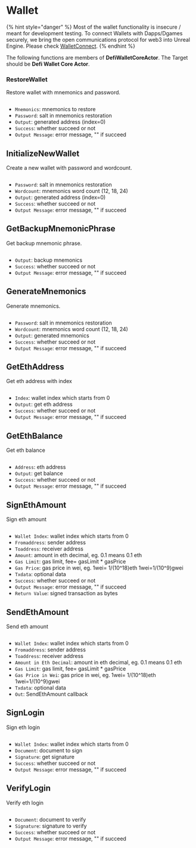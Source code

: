 # Wallet

{% hint style="danger" %}
Most of the wallet functionality is insecure / meant for development testing. To connect Wallets with Dapps/Dgames securely, we bring the open communications protocol for web3 into Unreal Engine. Please check [WalletConnect](walletconnect.md).
{% endhint %}

The following functions are members of **DefiWalletCoreActor**. The Target should be **Defi Wallet Core Actor**.

### RestoreWallet

Restore wallet with mnemonics and password.

<figure><img src="../../../.gitbook/assets/cronos-gamefi-blueprint-RestoreWallet (2).png" alt=""><figcaption></figcaption></figure>

* `Mnemonics`: mnemonics to restore
* `Password`: salt in mnemonics restoration
* `Output`: generated address (index=0)
* `Success`: whether succeed or not
* `Output Message`: error message, "" if succeed

## InitializeNewWallet

Create a new wallet with password and wordcount.

<figure><img src="../../../.gitbook/assets/cronos-gamefi-blueprint-InitializeNewWallet.png" alt=""><figcaption></figcaption></figure>

* `Password`: salt in mnemonics restoration
* `Wordcount`: mnemonics word count (12, 18, 24)
* `Output`: generated address (index=0)
* `Success`: whether succeed or not
* `Output Message`: error message, "" if succeed

## GetBackupMnemonicPhrase

Get backup mnemonic phrase.

<figure><img src="../../../.gitbook/assets/cronos-gamefi-blueprint-GetBackup" alt=""><figcaption></figcaption></figure>

* `Output`: backup mnemonics
* `Success`: whether succeed or not
* `Output Message`: error message, "" if succeed

## GenerateMnemonics

Generate mnemonics.

<figure><img src="../../../.gitbook/assets/cronos-gamefi-blueprint-GenerateMnemonics.png" alt=""><figcaption></figcaption></figure>

* `Password`: salt in mnemonics restoration
* `Wordcount`: mnemonics word count (12, 18, 24)
* `Output`: generated mnemonics
* `Success`: whether succeed or not
* `Output Message`: error message, "" if succeed

## GetEthAddress

Get eth address with index

<figure><img src="../../../.gitbook/assets/cronos-gamefi-blueprint-GetEthAddress" alt=""><figcaption></figcaption></figure>

* `Index`: wallet index which starts from 0
* `Output`: get eth address
* `Success`: whether succeed or not
* `Output Message`: error message, "" if succeed

## GetEthBalance

Get eth balance

<figure><img src="../../../.gitbook/assets/cronos-gamefi-blueprint-GetEthBalance" alt=""><figcaption></figcaption></figure>

* `Address`: eth address
* `Output`: get balance
* `Success`: whether succeed or not
* `Output Message`: error message, "" if succeed

## SignEthAmount

Sign eth amount

<figure><img src="../../../.gitbook/assets/cronos-gamefi-blueprint-SignEthAmount" alt=""><figcaption></figcaption></figure>

* `Wallet Index`: wallet index which starts from 0
* `Fromaddress`: sender address
* `Toaddress`: receiver address
* `Amount`: amount in eth decimal, eg. 0.1 means 0.1 eth
* `Gas Limit`: gas limit, fee= gasLimit \* gasPrice
* `Gas Price`: gas price in wei, eg. 1wei= 1/(10^18)eth 1wei=1/(10^9)gwei
* `Txdata`: optional data
* `Success`: whether succeed or not
* `Output Message`: error message, "" if succeed
* `Return Value`: signed transaction as bytes

## SendEthAmount

Send eth amount

<figure><img src="../../../.gitbook/assets/cronos-gamefi-blueprint-SendEthAmount.png" alt=""><figcaption></figcaption></figure>

* `Wallet Index`: wallet index which starts from 0
* `Fromaddress`: sender address
* `Toaddress`: receiver address
* `Amount in Eth Decimal`: amount in eth decimal, eg. 0.1 means 0.1 eth
* `Gas Limit`: gas limit, fee= gasLimit \* gasPrice
* `Gas Price in Wei`: gas price in wei, eg. 1wei= 1/(10^18)eth 1wei=1/(10^9)gwei
* `Txdata`: optional data
* `Out`: SendEthAmount callback

## SignLogin

Sign eth login

<figure><img src="../../../.gitbook/assets/cronos-gamefi-blueprint-SignLogin" alt=""><figcaption></figcaption></figure>

* `Wallet Index`: wallet index which starts from 0
* `Document`: document to sign
* `Signature`: get signature
* `Success`: whether succeed or not
* `Output Message`: error message, "" if succeed

## VerifyLogin

Verify eth login

<figure><img src="../../../.gitbook/assets/cronos-gamefi-blueprint-VerfiyLogin" alt=""><figcaption></figcaption></figure>

* `Document`: document to verify
* `Signature`: signature to verify
* `Success`: whether succeed or not
* `Output Message`: error message, "" if succeed

